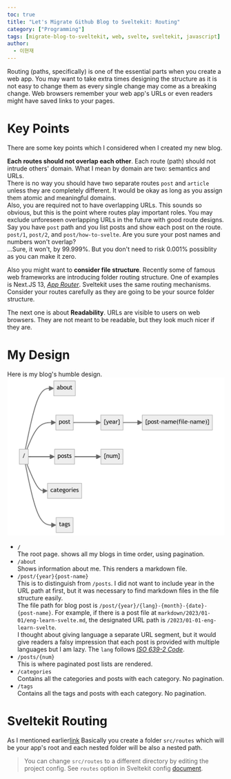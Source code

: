 ```yaml
---
toc: true
title: "Let's Migrate Github Blog to Sveltekit: Routing"
category: ["Programming"]
tags: [migrate-blog-to-sveltekit, web, svelte, sveltekit, javascript]
author:
  - 이현재
---
```


Routing (paths, specifically) is one of the essential parts when you create a web app.
You may want to take extra times designing the structure as it is not easy
to change them as every single change may come as a breaking change.
Web browsers remember your web app's URLs or even readers might have saved links to your pages.

# Key Points
There are some key points which I considered when I created my new blog.

**Each routes should not overlap each other**.
Each route (path) should not intrude others' domain.
What I mean by domain are two: semantics and URLs.<br>
There is no way you should have two separate routes `post` and `article`
unless they are completely different.
It would be okay as long as you assign them atomic and meaningful domains.<br>
Also, you are required not to have overlapping URLs.
This sounds so obvious, but this is the point where routes play important roles.
You may exclude unforeseen overlapping URLs in the future with good route designs.
Say you have `post` path and you list posts and show each post on the route.
`post/1`, `post/2`, and `post/how-to-svelte`.
Are you sure your post names and numbers won't overlap?<br>
...Sure, it won't, by 99.999%. But you don't need to risk 0.001% possiblity as you can make it zero.

Also you might want to **consider file structure**.
Recently some of famous web frameworks are introducing folder routing structure.
One of examples is Next.JS 13, [*App Router*][app-router].
Sveltekit uses the same routing mechanisms.
Consider your routes carefully as they are going to be your source folder structure.

The next one is about **Readability**.
URLs are visible to users on web browsers.
They are not meant to be readable, but they look much nicer if they are.

# My Design
Here is my blog's humble design.
![routing](/img/2024-03-16-en-migrate-blog-to-sveltekit-routing/routing-structure.png)

- `/`<br>
    The root page. shows all my blogs in time order, using pagination.
- `/about`<br>
    Shows information about me. This renders a markdown file.
- `/post/{year}{post-name}`<br>
    This is to distinguish from `/posts`.
    I did not want to include year in the URL path at first, but it was necessary to find markdown files in the file structure easily.<br>
    The file path for blog post is `/post/{year}/{lang}-{month}-{date}-{post-name}`. For example, if there is a post file at `markdown/2023/01-01/eng-learn-svelte.md`, the designated URL path is `/2023/01-01-eng-learn-svelte`.<br>
    I thought about giving language a separate URL segment, but it would give readers a falsy impression that each post is provided with multiple languages but I am lazy. The `lang` follows [*ISO 639-2 Code*][iso-639-2-code].
- `/posts/{num}`<br>
    This is where paginated post lists are rendered.
- `/categories`<br>
    Contains all the categories and posts with each category. No pagination.
- `/tags`<br>
    Contains all the tags and posts with each category. No pagination.

# Sveltekit Routing
As I mentioned earlier[link][svelte-routing]
Basically you create a folder `src/routes` which will be your app's root
and each nested folder will be also a nested path.

>You can change `src/routes` to a different directory by editing the project config.
>See `routes` option in Sveltekit config [document][svelte-document].

[app-router]: https://nextjs.org/docs/app/building-your-application/routing
[svelte-routing]: https://kit.svelte.dev/docs/routing
[svelte-document]: https://kit.svelte.dev/docs/configuration
[iso-639-2-code]: https://www.loc.gov/standards/iso639-2/php/code_list.php
